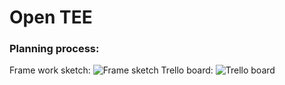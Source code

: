 # Open TEE

### Planning process:
Frame work sketch:
![Frame sketch](img/frame.jpg)
Trello board:
![Trello  board](img/screen.png)
